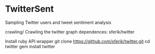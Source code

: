 TwitterSent
===========

Sampling Twitter users and tweet sentiment analysis


crawling/ 
Crawling the twitter graph
dependences:
sferik/twitter



Install ruby API wrapper
git clone https://github.com/sferik/twitter.git
cd twitter
gem install twitter

